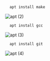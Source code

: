 ```sh
  apt install make
```
![apt (2)](https://github.com/febiana0/SysOP24-3123521013/assets/148712001/a11e09f8-2e3c-4948-a30b-12803a772a87)

```sh
  apt install gcc
```
![apt (3)](https://github.com/febiana0/SysOP24-3123521013/assets/148712001/0639500c-2c37-4578-a6a5-1c8b143d8b9e)

```sh
  apt install git
```
![apt (4)](https://github.com/febiana0/SysOP24-3123521013/assets/148712001/cdd0409f-d59e-45f5-ab64-d193e3e471e1)
